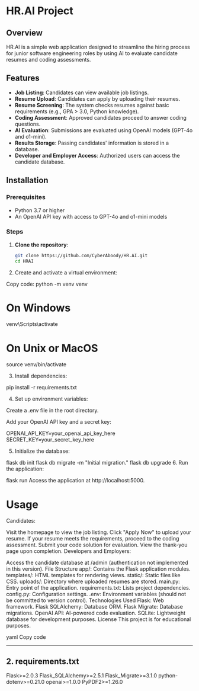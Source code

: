 # HR.AI Project

## Overview

HR.AI is a simple web application designed to streamline the hiring process for junior software engineering roles by using AI to evaluate candidate resumes and coding assessments.

## Features

- **Job Listing**: Candidates can view available job listings.
- **Resume Upload**: Candidates can apply by uploading their resumes.
- **Resume Screening**: The system checks resumes against basic requirements (e.g., GPA > 3.0, Python knowledge).
- **Coding Assessment**: Approved candidates proceed to answer coding questions.
- **AI Evaluation**: Submissions are evaluated using OpenAI models (GPT-4o and o1-mini).
- **Results Storage**: Passing candidates' information is stored in a database.
- **Developer and Employer Access**: Authorized users can access the candidate database.

## Installation

### Prerequisites

- Python 3.7 or higher
- An OpenAI API key with access to GPT-4o and o1-mini models

### Steps

1. **Clone the repository**:

   ```bash
   git clone https://github.com/CyberAboody/HR.AI.git
   cd HRAI
2. Create and activate a virtual environment:


Copy code:
python -m venv venv
# On Windows
venv\Scripts\activate
# On Unix or MacOS
source venv/bin/activate

3. Install dependencies:

pip install -r requirements.txt

4. Set up environment variables:

Create a .env file in the root directory.

Add your OpenAI API key and a secret key:

OPENAI_API_KEY=your_openai_api_key_here
SECRET_KEY=your_secret_key_here

5. Initialize the database:

flask db init
flask db migrate -m "Initial migration."
flask db upgrade
6. Run the application:

flask run
Access the application at http://localhost:5000.

# Usage
Candidates:

Visit the homepage to view the job listing.
Click "Apply Now" to upload your resume.
If your resume meets the requirements, proceed to the coding assessment.
Submit your code solution for evaluation.
View the thank-you page upon completion.
Developers and Employers:

Access the candidate database at /admin (authentication not implemented in this version).
File Structure
app/: Contains the Flask application modules.
templates/: HTML templates for rendering views.
static/: Static files like CSS.
uploads/: Directory where uploaded resumes are stored.
main.py: Entry point of the application.
requirements.txt: Lists project dependencies.
config.py: Configuration settings.
.env: Environment variables (should not be committed to version control).
Technologies Used
Flask: Web framework.
Flask SQLAlchemy: Database ORM.
Flask Migrate: Database migrations.
OpenAI API: AI-powered code evaluation.
SQLite: Lightweight database for development purposes.
License
This project is for educational purposes.

yaml
Copy code

---

## **2. requirements.txt**

Flask>=2.0.3
Flask_SQLAlchemy>=2.5.1
Flask_Migrate>=3.1.0
python-dotenv>=0.21.0
openai>=1.0.0
PyPDF2>=1.26.0